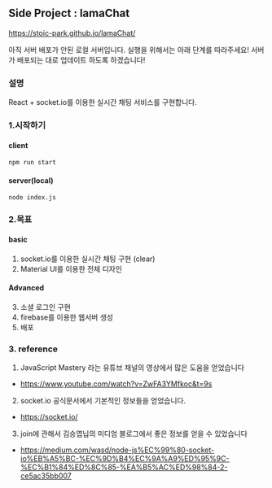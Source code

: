 ## Side Project : lamaChat

https://stoic-park.github.io/lamaChat/

아직 서버 배포가 안된 로컬 서버입니다.
실행을 위해서는 아래 단계를 따라주세요!
서버가 배포되는 대로 업데이트 하도록 하겠습니다!

### 설명

React + socket.io를 이용한 실시간 채팅 서비스를 구현합니다.

### 1.시작하기

#### client

`npm run start`

#### server(local)

`node index.js`

### 2.목표

#### basic

1. socket.io를 이용한 실시간 채팅 구현 (clear)
2. Material UI를 이용한 전체 디자인

#### Advanced

3. 소셜 로그인 구현
4. firebase를 이용한 웹서버 생성
5. 배포

### 3. reference

1. JavaScript Mastery 라는 유튜브 채널의 영상에서 많은 도움을 얻었습니다

- https://www.youtube.com/watch?v=ZwFA3YMfkoc&t=9s

2. socket.io 공식문서에서 기본적인 정보들을 얻었습니다.

- https://socket.io/

3. join에 관해서 김승엽닙의 미디엄 블로그에서 좋은 정보를 얻을 수 있었습니다

- https://medium.com/wasd/node-js%EC%99%80-socket-io%EB%A5%BC-%EC%9D%B4%EC%9A%A9%ED%95%9C-%EC%B1%84%ED%8C%85-%EA%B5%AC%ED%98%84-2-ce5ac35bb007

